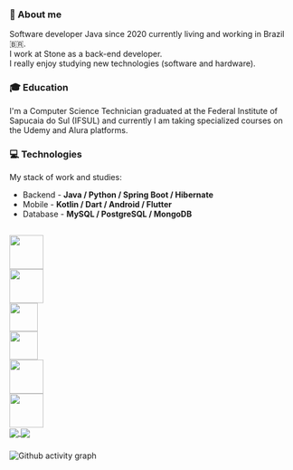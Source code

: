 ### 👤 About me
 Software developer Java since 2020 currently living and working in Brazil 🇧🇷.  
 I work at Stone as a back-end developer.<br>
 I really enjoy studying new technologies (software and hardware).<br>
 
 ### 🎓 Education  
  I'm a Computer Science Technician graduated at the Federal Institute of Sapucaia do Sul (IFSUL) and currently I am taking specialized courses on the Udemy and Alura platforms.
  
 ### 💻 Technologies
 My stack of work and studies:

- Backend - **Java / Python / Spring Boot / Hibernate**
- Mobile - **Kotlin / Dart / Android / Flutter**
- Database - **MySQL / PostgreSQL / MongoDB**

##
<div class="column">
  <div>
    <img src="https://cdn.jsdelivr.net/gh/devicons/devicon/icons/java/java-original-wordmark.svg" height="60" width="60"/>
  </div>
  <div>
    <img src="https://cdn.jsdelivr.net/gh/devicons/devicon/icons/python/python-original-wordmark.svg" height="60" width="60"/>
  </div>
  <div>
    <img src="https://cdn.jsdelivr.net/gh/devicons/devicon/icons/dart/dart-original.svg" height="50" width="50"/>
  </div>
   <div>
    <img src="https://cdn.jsdelivr.net/gh/devicons/devicon/icons/kotlin/kotlin-original.svg" height="50" width="50"/>
  </div>
   <div>
    <img src="https://cdn.jsdelivr.net/gh/devicons/devicon/icons/postgresql/postgresql-original-wordmark.svg" height="60" width="60" />
  </div>
 <div>
    <img src="https://cdn.jsdelivr.net/gh/devicons/devicon/icons/mongodb/mongodb-original-wordmark.svg" height="60" width="60"/>
 </div>
</div>

<div>
<a href= "https://beacons.ai/mayndi15">
  <img align="center" src="https://github-readme-stats.vercel.app/api?username=mayndi15&show_icons=true&theme=dracula&bg_color=00000000&include_all_commits=true&count_private=true"/>
</a>
 <a href= "https://beacons.ai/mayndi15">
  <img align="center" src="https://github-readme-stats.vercel.app/api/top-langs/?username=mayndi15&layout=compact&langs_count=10&theme=dracula&include_all_commits=true&count_private=true&bg_color=00000000&custom_title=Languages&card_width=375&hide=c%2B%2B,objective-c,cmake,c,swift"/>
</a>
</div>

###
![Github activity graph](https://github-readme-activity-graph.cyclic.app/graph?username=mayndi15&theme=github&bg_color=00000000)
